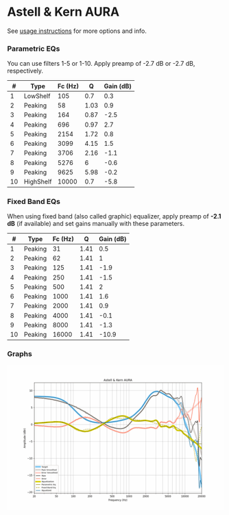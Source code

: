 # Astell & Kern AURA
See [usage instructions](https://github.com/jaakkopasanen/AutoEq#usage) for more options and info.

### Parametric EQs
You can use filters 1-5 or 1-10. Apply preamp of -2.7 dB or -2.7 dB, respectively.

|   # | Type      |   Fc (Hz) |    Q |   Gain (dB) |
|-----|-----------|-----------|------|-------------|
|   1 | LowShelf  |       105 | 0.7  |         0.3 |
|   2 | Peaking   |        58 | 1.03 |         0.9 |
|   3 | Peaking   |       164 | 0.87 |        -2.5 |
|   4 | Peaking   |       696 | 0.97 |         2.7 |
|   5 | Peaking   |      2154 | 1.72 |         0.8 |
|   6 | Peaking   |      3099 | 4.15 |         1.5 |
|   7 | Peaking   |      3706 | 2.16 |        -1.1 |
|   8 | Peaking   |      5276 | 6    |        -0.6 |
|   9 | Peaking   |      9625 | 5.98 |        -0.2 |
|  10 | HighShelf |     10000 | 0.7  |        -5.8 |

### Fixed Band EQs
When using fixed band (also called graphic) equalizer, apply preamp of **-2.1 dB** (if available) and set gains manually with these parameters.

|   # | Type    |   Fc (Hz) |    Q |   Gain (dB) |
|-----|---------|-----------|------|-------------|
|   1 | Peaking |        31 | 1.41 |         0.5 |
|   2 | Peaking |        62 | 1.41 |         1   |
|   3 | Peaking |       125 | 1.41 |        -1.9 |
|   4 | Peaking |       250 | 1.41 |        -1.5 |
|   5 | Peaking |       500 | 1.41 |         2   |
|   6 | Peaking |      1000 | 1.41 |         1.6 |
|   7 | Peaking |      2000 | 1.41 |         0.9 |
|   8 | Peaking |      4000 | 1.41 |        -0.1 |
|   9 | Peaking |      8000 | 1.41 |        -1.3 |
|  10 | Peaking |     16000 | 1.41 |       -10.9 |

### Graphs
![](./Astell%20&%20Kern%20AURA.png)
